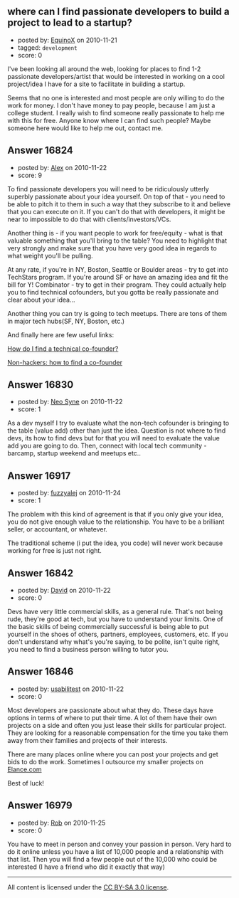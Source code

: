 ## where can I find passionate developers to build a project to lead to a startup?

- posted by: [EquinoX](https://stackexchange.com/users/-1/5504-equinox) on 2010-11-21
- tagged: `development`
- score: 0

I've been looking all around the web, looking for places to find 1-2 passionate developers/artist that would be interested in working on a cool project/idea I have for a site to facilitate in building a startup.

Seems that no one is interested and most people are only willing to do the work for money. I don't have money to pay people, because I am just a college student. I really wish to find someone really passionate to help me with this for free. Anyone know where I can find such people? Maybe someone here would like to help me out, contact me. 


## Answer 16824

- posted by: [Alex](https://stackexchange.com/users/-1/2845-alex) on 2010-11-22
- score: 9

<p>To find passionate developers you will need to be ridiculously utterly superbly passionate about your idea yourself. On top of that - you need to be able to pitch it to them in such a way that they subscribe to it and believe that you can execute on it. If you can't do that with developers, it might be near to impossible to do that with clients/investors/VCs. </p>

<p>Another thing is - if you want people to work for free/equity - what is that valuable something that you'll bring to the table? You need to highlight that very strongly and make sure that you have very good idea in regards to what weight you'll be pulling.</p>

<p>At any rate, if you're in NY, Boston, Seattle or Boulder areas - try to get into TechStars program. If you're around SF or have an amazing idea and fit the bill for Y! Combinator - try to get in their program. They could actually help you to find technical cofounders, but you gotta be really passionate and clear about your idea...</p>

<p>Another thing you can try is going to tech meetups. There are tons of them in major tech hubs(SF, NY, Boston, etc.) </p>

<p>And finally here are few useful links:</p>

<p><a href="http://answers.onstartups.com/questions/35/how-do-i-find-a-technical-co-founder">How do I find a technical co-founder?</a></p>

<p><a href="http://news.ycombinator.com/item?id=15613" rel="nofollow">Non-hackers: how to find a co-founder</a></p>



## Answer 16830

- posted by: [Neo Syne](https://stackexchange.com/users/-1/4944-neo-syne) on 2010-11-22
- score: 1

As a dev myself I try to evaluate what the non-tech cofounder is bringing to the table (value add) other than just the idea. Question is not where to find devs, its how to find devs but for that you will need to evaluate the value add you are going to do. Then, connect with local tech community - barcamp, startup weekend and meetups etc.. 


## Answer 16917

- posted by: [fuzzyalej](https://stackexchange.com/users/-1/5545-fuzzyalej) on 2010-11-24
- score: 1

The problem with this kind of agreement is that if you only give your idea, you do not give enough value to the relationship. You have to be a brilliant seller, or accountant, or whatever.

The traditional scheme (i put the idea, you code) will never work because working for free is just not right.


## Answer 16842

- posted by: [David](https://stackexchange.com/users/-1/5460-david) on 2010-11-22
- score: 0

Devs have very little commercial skills, as a general rule. That's not being rude, they're good at tech, but you have to understand your limits. One of the basic skills of being commercially successful is being able to put yourself in the shoes of others, partners, employees, customers, etc. If you don't understand why what's you're saying, to be polite, isn't quite right, you need to find a business person willing to tutor you.


## Answer 16846

- posted by: [usabilitest](https://stackexchange.com/users/-1/3024-usabilitest) on 2010-11-22
- score: 0

<p>Most developers are passionate about what they do. These days have options in terms of where to put their time. A lot of them have their own projects on a side and often you just lease their skills for particular project. They are looking for a reasonable compensation for the time you take them away from their families and projects of their interests.</p>

<p>There are many places online where you can post your projects and get bids to do the work. Sometimes I outsource my smaller projects on <a href="http://Elance.com" rel="nofollow">Elance.com</a></p>

<p>Best of luck!</p>



## Answer 16979

- posted by: [Rob](https://stackexchange.com/users/-1/2468-rob) on 2010-11-25
- score: 0

You have to meet in person and convey your passion in person. Very hard to do it online unless you have a list of 10,000 people and a relationship with that list. Then you will find a few people out of the 10,000 who could be interested (I have a friend who did it exactly that way)



---

All content is licensed under the [CC BY-SA 3.0 license](https://creativecommons.org/licenses/by-sa/3.0/).

